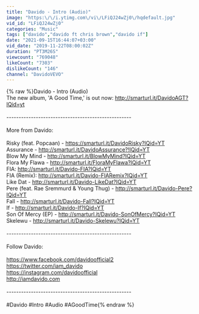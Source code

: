 ```yaml
---
title: "Davido - Intro (Audio)"
image: "https:\/\/i.ytimg.com\/vi\/LFiQJ24wZj0\/hqdefault.jpg"
vid_id: "LFiQJ24wZj0"
categories: "Music"
tags: ["davido","davido ft chris brown","davido if"]
date: "2021-09-15T16:44:07+03:00"
vid_date: "2019-11-22T08:00:02Z"
duration: "PT3M26S"
viewcount: "769048"
likeCount: "7303"
dislikeCount: "146"
channel: "DavidoVEVO"
---
```

{% raw %}Davido - Intro (Audio)<br />The new album, 'A Good Time,' is out now: <a rel="nofollow" target="blank" href="http://smarturl.it/DavidoAGT?IQid=yt">http://smarturl.it/DavidoAGT?IQid=yt</a> <br /><br />---------------------------------------------------<br /><br />More from Davido:<br /><br />Risky (feat. Popcaan) - <a rel="nofollow" target="blank" href="https://smarturl.it/DavidoRisky?IQid=YT">https://smarturl.it/DavidoRisky?IQid=YT</a><br />Assurance - <a rel="nofollow" target="blank" href="http://smarturl.it/DavidoAssurance?!IQid=YT">http://smarturl.it/DavidoAssurance?!IQid=YT</a><br />Blow My Mind - <a rel="nofollow" target="blank" href="http://smarturl.it/BlowMyMind?IQid=YT">http://smarturl.it/BlowMyMind?IQid=YT</a> <br />Flora My Flawa - <a rel="nofollow" target="blank" href="http://smarturl.it/FloraMyFlawa?IQid=YT">http://smarturl.it/FloraMyFlawa?IQid=YT</a><br />FIA: <a rel="nofollow" target="blank" href="http://smarturl.it/Davido-FIA?IQid=YT">http://smarturl.it/Davido-FIA?IQid=YT</a><br />FIA (Remix): <a rel="nofollow" target="blank" href="http://smarturl.it/Davido-FIARemix?IQid=YT">http://smarturl.it/Davido-FIARemix?IQid=YT</a><br />Like Dat - <a rel="nofollow" target="blank" href="http://smarturl.it/Davido-LikeDat?IQid=YT">http://smarturl.it/Davido-LikeDat?IQid=YT</a><br />Pere (feat. Rae Sremmurd &amp; Young Thug) - <a rel="nofollow" target="blank" href="http://smarturl.it/Davido-Pere?IQid=YT">http://smarturl.it/Davido-Pere?IQid=YT</a><br />Fall - <a rel="nofollow" target="blank" href="http://smarturl.it/Davido-Fall?IQid=YT">http://smarturl.it/Davido-Fall?IQid=YT</a><br />If - <a rel="nofollow" target="blank" href="http://smarturl.it/Davido-If?IQid=YT">http://smarturl.it/Davido-If?IQid=YT</a><br />Son Of Mercy (EP) - <a rel="nofollow" target="blank" href="http://smarturl.it/Davido-SonOfMercy?IQid=YT">http://smarturl.it/Davido-SonOfMercy?IQid=YT</a><br />Skelewu - <a rel="nofollow" target="blank" href="http://smarturl.it/Davido-Skelewu?IQid=YT">http://smarturl.it/Davido-Skelewu?IQid=YT</a><br /><br />---------------------------------------------------<br /><br />Follow Davido:<br /><br /><a rel="nofollow" target="blank" href="https://www.facebook.com/davidoofficial2">https://www.facebook.com/davidoofficial2</a><br /><a rel="nofollow" target="blank" href="https://twitter.com/iam_davido">https://twitter.com/iam_davido</a><br /><a rel="nofollow" target="blank" href="https://instagram.com/davidoofficial">https://instagram.com/davidoofficial</a><br /><a rel="nofollow" target="blank" href="http://iamdavido.com">http://iamdavido.com</a><br /><br />---------------------------------------------------<br /><br />#Davido #Intro #Audio #AGoodTime{% endraw %}
